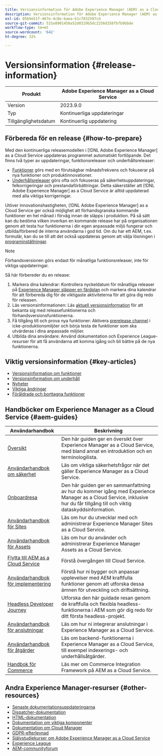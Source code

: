 ```yaml
---
title: Versionsinformation för Adobe Experience Manager (AEM) as a Cloud Service.
description: Versionsinformation för Adobe Experience Manager (AEM) as a Cloud Service.
exl-id: 05b9e51f-467e-4c8e-baea-b1cf832597cd
source-git-commit: 531e8901458a52d0329b5dc2256d358fbfb9bbde
workflow-type: tm+mt
source-wordcount: '642'
ht-degree: 32%

---
```


# Versionsinformation {#release-information}

| Produkt | Adobe Experience Manager as a Cloud Service |
|---|---|
| Version | 2023.9.0 |
| Typ | Kontinuerliga uppdateringar |
| Tillgänglighetsdatum | Kontinuerlig uppdatering |

## Förbereda för en release {#how-to-prepare}

Med den kontinuerliga releasemodellen i [!DNL Adobe Experience Manager] as a Cloud Service uppdateras programmet automatiskt fortlöpande. Det finns två typer av uppdateringar, funktionsreleaser och underhållsreleaser:

* [Funktioner](/help/release-notes/release-notes-cloud/release-notes-current.md) görs med en förutsägbar månadsfrekvens och fokuserar på nya funktioner och produktinnovationer.
* [Underhållsreleaser](/help/release-notes/maintenance/latest.md) görs ofta och fokuseras på säkerhetsuppdateringar, felkorrigeringar och prestandaförbättringar. Detta säkerställer att [!DNL Adobe Experience Manager] as a Cloud Service är alltid uppdaterad med alla viktiga korrigeringar.

Utöver innovationshastigheten, [!DNL Adobe Experience Manager] as a Cloud Service ger också möjlighet att förhandsgranska kommande funktioner en hel månad i förväg innan de släpps i produktion. På så sätt kan du bedöma vilken inverkan en kommande release har på organisationen genom att testa hur funktionerna i din egen anpassade miljö fungerar och utbilda/förbered de interna användarna i god tid. Om du har ett AEM, t.ex. formulär, kan du se till att det också uppdateras genom att välja lösningen i [programinställningar](/help/implementing/cloud-manager/getting-access-to-aem-in-cloud/creating-production-programs.md).

>[!NOTE]
>
>Förhandsversionen görs endast för månatliga funktionsreleaser, inte för viktiga uppdateringar.

Så här förbereder du en release:

1. Markera dina kalendrar: Kontrollera nyckeldatum för månatliga releaser på [Experience Manager släpper en färdplan](https://experienceleague.adobe.com/docs/experience-manager-release-information/aem-release-updates/update-releases-roadmap.html#aem-as-cloud-service) och markera dina kalendrar för att förbereda dig för de viktigaste aktiviteterna för att göra dig redo för releasen.
1. Läs versionsinformationen: Läs [aktuell versionsinformation](/help/release-notes/release-notes-cloud/release-notes-current.md) för att bekanta sig med releasefunktionerna och förhandsversionsfunktionerna.
1. Få tillgång till och prova nya funktioner: Aktivera [prerelease channel](/help/release-notes/prerelease.md) i icke-produktionsmiljöer och börja testa de funktioner som ska utvärderas i dina anpassade miljöer.
1. Utbilda dina användare: Använd dokumentation och Experience League-resurser för att få användarna att komma igång och bli bättre på de nya funktionerna.

## Viktig versionsinformation {#key-articles}

* [Versionsinformation om funktioner](/help/release-notes/release-notes-cloud/release-notes-current.md)
* [Versionsinformation om underhåll](/help/release-notes/maintenance/latest.md)
* [Nyheter](what-is-new.md)
* [Viktiga ändringar](aem-cloud-changes.md)
* [Föråldrade och borttagna funktioner](deprecated-removed-features.md)

## Handböcker om Experience Manager as a Cloud Service {#aem-guides}

| Användarhandbok | Beskrivning |
|---|---|
| [Översikt](/help/overview/home.md) | Den här guiden ger en översikt över Experience Manager as a Cloud Service, med bland annat en introduktion och en terminologilista. |
| [Användarhandbok om säkerhet](/help/security/home.md) | Läs om viktiga säkerhetsfrågor när det gäller Experience Manager as a Cloud Service. |
| [Onboardresa](/help/journey-onboarding/overview.md) | Den här guiden ger en sammanfattning av hur du kommer igång med Experience Manager as a Cloud Service, inklusive hur du får tillgång till och viktig dataskyddsinformation. |
| [Användarhandbok för Sites](/help/sites-cloud/home.md) | Läs om hur du utvecklar med och administrerar Experience Manager Sites as a Cloud Service. |
| [Användarhandbok för Assets](/help/assets/home.md) | Läs om hur du använder och administrerar Experience Manager Assets as a Cloud Service. |
| [Flytta till AEM as a Cloud Service](/help/journey-migration/getting-started.md) | Förstå övergången till Cloud Service. |
| [Användarhandbok för implementering](/help/implementing/home.md) | Förstå hur ni bygger och anpassar upplevelser med AEM kraftfulla funktioner genom att utforska dessa ämnen för utveckling och driftsättning. |
| [Headless Developer Journey](/help/journey-headless/developer/overview.md) | Utforska den här guidade resan genom de kraftfulla och flexibla headless-funktionerna i AEM som gör dig redo för ditt första headless-projekt. |
| [Användarhandbok för anslutningar](/help/connectors/home.md) | Läs om hur ni integrerar anslutningar i Experience Manager as a Cloud Service. |
| [Användarhandbok för åtgärder](/help/operations/home.md) | Läs om backend-funktionerna i Experience Manager as a Cloud Service, till exempel indexerings- och underhållsåtgärder. |
| [Handbok för Commerce](/help/commerce-cloud/home.md) | Läs mer om Commerce Integration Framework på AEM as a Cloud Service. |

## Andra Experience Manager-resurser {#other-resources}

* [Senaste dokumentationsuppdateringarna](https://experienceleague.adobe.com/docs/experience-manager-release-information/aem-release-updates/doc-updates/documentation-updates.html)
* [Dispatcher-dokumentation](/help/implementing/dispatcher/overview.md)
* [HTML-dokumentation](https://experienceleague.adobe.com/docs/experience-manager-htl/using/overview.html)
* [Dokumentation om viktiga komponenter](https://experienceleague.adobe.com/docs/experience-manager-core-components/using/introduction.html)
* [Dokumentation om Cloud Manager](https://experienceleague.adobe.com/docs/experience-manager-cloud-service/onboarding/what-is-required/navigate-to-cloud-manager.html)
* [GDPR-efterlevnad](/help/compliance/data-privacy-and-protection-readiness/aem-readiness.md)
* [Självstudiekurser om Adobe Experience Manager as a Cloud Service](https://experienceleague.adobe.com/docs/experience-manager-learn/cloud-service/overview.html)
* [Experience League](https://guided.adobe.com/?promoid=K42KVXHD&amp;mv=other#solutions/experience-manager)
* [AEM-communityforum](https://forums.adobe.com/community/experience-cloud/marketing-cloud/experience-manager)

